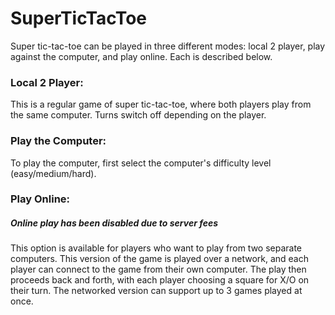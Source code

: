 SuperTicTacToe
===============

Super tic-tac-toe can be played in three different modes: local 2 player, play against the computer, and play online. Each is described below.

### Local 2 Player:

This is a regular game of super tic-tac-toe, where both players play from the same computer. Turns switch off depending on the player.

### Play the Computer:

To play the computer, first select the computer's difficulty level (easy/medium/hard).

### Play Online: 

##### Online play has been disabled due to server fees

This option is available for players who want to play from two separate computers. This version of the game is played over a network, and each player can connect to the game from their own computer. The play then proceeds back and forth, with each player choosing a square for X/O on their turn. The networked version can support up to 3 games played at once.

